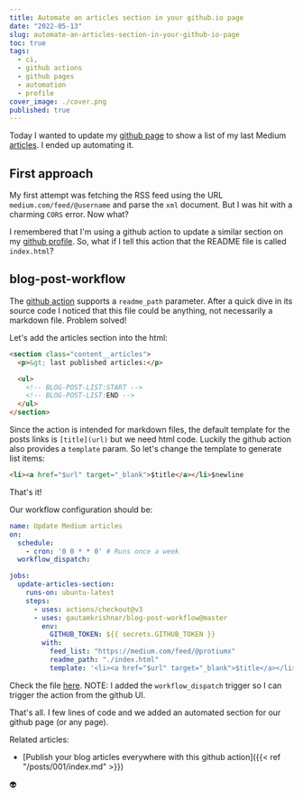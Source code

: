 ```yaml
---
title: Automate an articles section in your github.io page
date: "2022-05-13"
slug: automate-an-articles-section-in-your-github-io-page
toc: true
tags: 
  - ci, 
  - github actions
  - github pages
  - automation
  - profile
cover_image: ./cover.png
published: true
---
```


Today I wanted to update my [github page](https://protiumx.github.io/) to show a list of my
last Medium [articles](https://medium.com/@protiumx). I ended up automating it.

## First approach

My first attempt was fetching the RSS feed using the URL `medium.com/feed/@username` and parse
the `xml` document. But I was hit with a charming `CORS` error.
Now what?

I remembered that I'm using a github action to update a similar section on my [github profile](https://github.com/protiumx).
So, what if I tell this action that the README file is called `index.html`?

## blog-post-workflow

The [github action](https://github.com/gautamkrishnar/blog-post-workflow) supports a `readme_path` parameter. After 
a quick dive in its source code I noticed that this file could be anything, not necessarily a markdown file. Problem solved!

Let's add the articles section into the html:
```html
<section class="content__articles">
  <p>&gt; last published articles:</p>

  <ul>
    <!-- BLOG-POST-LIST:START -->
    <!-- BLOG-POST-LIST:END -->
  </ul>
</section>
```

Since the action is intended for markdown files, the default template for the posts links is `[title](url)` but we need html code.
Luckily the github action also provides a `template` param. So let's change the template to generate list items:
```html
<li><a href="$url" target="_blank">$title</a></li>$newline
```

That's it!

Our workflow configuration should be:
```yml
name: Update Medium articles
on:
  schedule:
    - cron: '0 0 * * 0' # Runs once a week
  workflow_dispatch:

jobs:
  update-articles-section:
    runs-on: ubuntu-latest
    steps:
      - uses: actions/checkout@v3
      - uses: gautamkrishnar/blog-post-workflow@master
        env:
          GITHUB_TOKEN: ${{ secrets.GITHUB_TOKEN }}
        with:
          feed_list: "https://medium.com/feed/@protiumx"
          readme_path: "./index.html"
          template: '<li><a href="$url" target="_blank">$title</a></li>$newline'
```
Check the file [here](https://github.com/protiumx/protiumx.github.io/blob/main/.github/workflows/medium-articles.yml).
NOTE: I added the `workflow_dispatch` trigger so I can trigger the action from the github UI.

That's all. I few lines of code and we added an automated section for our github page (or any page).

Related articles:
- [Publish your blog articles everywhere with this github action]({{< ref "/posts/001/index.md" >}})

👽
